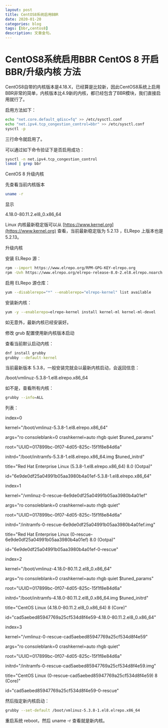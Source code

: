 ```yaml
---
layout: post
title: CentOS8系统启用BBR
date: 2020-01-20
categories: blog
tags: [bbr,centos8]
description: 文章金句。
---
```

# CentOS8系统启用BBR CentOS 8 开启 BBR/升级内核 方法

CentOS8自带的内核版本是4.18.X，已经算是比较新，因此CentOS8系统上启用BBR非常的简单，内核版本比4.9新的内核，都已经包含了BBR模块，我们直接启用就行了。

启用方法如下：

```bash
echo "net.core.default_qdisc=fq" >> /etc/sysctl.conf
echo "net.ipv4.tcp_congestion_control=bbr" >> /etc/sysctl.conf
sysctl -p
```

三行命令就启用了。

可以通过如下命令验证下是否启用成功：

```bash
sysctl -n net.ipv4.tcp_congestion_control
lsmod | grep bbr
```

CentOS 8 升级内核

先查看当前内核版本

```bash
uname -r
```

显示

4.18.0-80.11.2.el8_0.x86_64

Linux 内核最新稳定版可以从 [https://www.kernel.org](https://www.kernel.org) 查看，当前最新稳定版为 5.2.13 ，ELRepo 上版本也是 5.2.13。

升级内核

安装 ELRepo 源：

```bash
rpm --import https://www.elrepo.org/RPM-GPG-KEY-elrepo.org
rpm -Uvh https://www.elrepo.org/elrepo-release-8.0-2.el8.elrepo.noarch.rpm
```

启用 ELRepo 源仓库：

```bash
yum --disablerepo="*" --enablerepo="elrepo-kernel" list available
```

安装新内核：

```bash
yum -y --enablerepo=elrepo-kernel install kernel-ml kernel-ml-devel

```

如无意外，最新内核已经安装好。

修改 grub 配置使用新内核版本启动

查看当前默认启动内核：

```bash
dnf install grubby
grubby --default-kernel
```

当前最新版本 5.3.8，一般安装完就会以最新内核启动，会返回信息：

/boot/vmlinuz-5.3.8-1.el8.elrepo.x86_64

如不是，查看所有内核：

```bash
grubby --info=ALL
```


列表：



index=0

kernel="/boot/vmlinuz-5.3.8-1.el8.elrepo.x86_64"

args="ro consoleblank=0 crashkernel=auto rhgb quiet $tuned_params"

root="UUID=017899bc-0f07-4d05-825c-15f1f8e84d6a"

initrd="/boot/initramfs-5.3.8-1.el8.elrepo.x86_64.img $tuned_initrd"

title="Red Hat Enterprise Linux (5.3.8-1.el8.elrepo.x86_64) 8.0 (Ootpa)"

id="6e9de0df25a04991b05aa3980b4a01ef-5.3.8-1.el8.elrepo.x86_64"

index=1

kernel="/vmlinuz-0-rescue-6e9de0df25a04991b05aa3980b4a01ef"

args="ro consoleblank=0 crashkernel=auto rhgb quiet"

root="UUID=017899bc-0f07-4d05-825c-15f1f8e84d6a"

initrd="/initramfs-0-rescue-6e9de0df25a04991b05aa3980b4a01ef.img"

title="Red Hat Enterprise Linux (0-rescue-6e9de0df25a04991b05aa3980b4a01ef) 8.0 (Ootpa)"

id="6e9de0df25a04991b05aa3980b4a01ef-0-rescue"

index=2

kernel="/boot/vmlinuz-4.18.0-80.11.2.el8_0.x86_64"

args="ro consoleblank=0 crashkernel=auto rhgb quiet $tuned_params"

root="UUID=017899bc-0f07-4d05-825c-15f1f8e84d6a"

initrd="/boot/initramfs-4.18.0-80.11.2.el8_0.x86_64.img $tuned_initrd"

title="CentOS Linux (4.18.0-80.11.2.el8_0.x86_64) 8 (Core)"

id="cad5aebed85947769a25cf534d8f4e59-4.18.0-80.11.2.el8_0.x86_64"

index=3

kernel="/vmlinuz-0-rescue-cad5aebed85947769a25cf534d8f4e59"

args="ro consoleblank=0 crashkernel=auto rhgb quiet"

root="UUID=017899bc-0f07-4d05-825c-15f1f8e84d6a"

initrd="/initramfs-0-rescue-cad5aebed85947769a25cf534d8f4e59.img"

title="CentOS Linux (0-rescue-cad5aebed85947769a25cf534d8f4e59) 8 (Core)"

id="cad5aebed85947769a25cf534d8f4e59-0-rescue"



然后指定新内核启动：

```bash
grubby --set-default /boot/vmlinuz-5.3.8-1.el8.elrepo.x86_64

```

重启系统 reboot，然后 uname -r 查看就是新内核。

